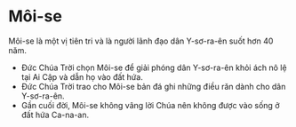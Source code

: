 # Môi-se

Môi-se là một vị tiên tri và là người lãnh đạo dân Y-sơ-ra-ên suốt hơn 40 năm. 
- Đức Chúa Trời chọn Môi-se để giải phóng dân Y-sơ-ra-ên khỏi ách nô lệ tại Ai Cập và dẫn họ vào đất hứa. 
- Đức Chúa Trời trao cho Môi-se bản đá ghi những điều răn dành cho dân Y-sơ-ra-ên. 
- Gần cuối đời, Môi-se không vâng lời Chúa nên không được vào sống ở đất hứa Ca-na-an.

